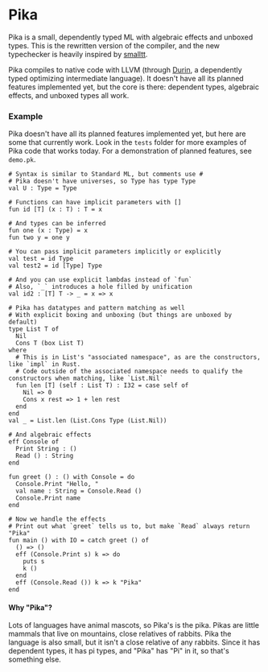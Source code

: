 # Pika
Pika is a small, dependently typed ML with algebraic effects and unboxed types.
This is the rewritten version of the compiler, and the new typechecker is heavily inspired by [smalltt](https://github.com/AndrasKovacs/smalltt).

Pika compiles to native code with LLVM (through [Durin](https://github.com/tolziplohu/durin), a dependently typed optimizing intermediate language).
It doesn't have all its planned features implemented yet, but the core is there: dependent types, algebraic effects, and unboxed types all work.

### Example
Pika doesn't have all its planned features implemented yet, but here are some that currently work.
Look in the `tests` folder for more examples of Pika code that works today.
For a demonstration of planned features, see `demo.pk`.
```cr
# Syntax is similar to Standard ML, but comments use #
# Pika doesn't have universes, so Type has type Type
val U : Type = Type

# Functions can have implicit parameters with []
fun id [T] (x : T) : T = x

# And types can be inferred
fun one (x : Type) = x
fun two y = one y

# You can pass implicit parameters implicitly or explicitly
val test = id Type
val test2 = id [Type] Type

# And you can use explicit lambdas instead of `fun`
# Also, `_` introduces a hole filled by unification
val id2 : [T] T -> _ = x => x

# Pika has datatypes and pattern matching as well
# With explicit boxing and unboxing (but things are unboxed by default)
type List T of
  Nil
  Cons T (box List T)
where
  # This is in List's "associated namespace", as are the constructors, like `impl` in Rust.
  # Code outside of the associated namespace needs to qualify the constructors when matching, like `List.Nil`
  fun len [T] (self : List T) : I32 = case self of
    Nil => 0
    Cons x rest => 1 + len rest
  end
end
val _ = List.len (List.Cons Type (List.Nil))

# And algebraic effects
eff Console of
  Print String : ()
  Read () : String
end

fun greet () : () with Console = do
  Console.Print "Hello, "
  val name : String = Console.Read ()
  Console.Print name
end

# Now we handle the effects
# Print out what `greet` tells us to, but make `Read` always return "Pika"
fun main () with IO = catch greet () of
  () => ()
  eff (Console.Print s) k => do
    puts s
    k ()
  end
  eff (Console.Read ()) k => k "Pika"
end
```

#### Why "Pika"?
Lots of languages have animal mascots, so Pika's is the pika.
Pikas are little mammals that live on mountains, close relatives of rabbits.
Pika the language is also small, but it isn't a close relative of any rabbits.
Since it has dependent types, it has pi types, and "Pika" has "Pi" in it, so that's something else.
